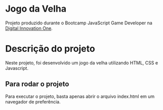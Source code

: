 # Jogo da Velha

Projeto produzido durante o Bootcamp JavaScript Game Developer na [Digital Innovation One](https://digitalinnovation.one).

# Descrição do projeto
Neste projeto, foi desenvolvido um jogo da velha utilizando HTML, CSS e Javascript.

## Para rodar o projeto

Para executar o projeto, basta apenas abrir o arquivo index.html em um navegador de preferência.
